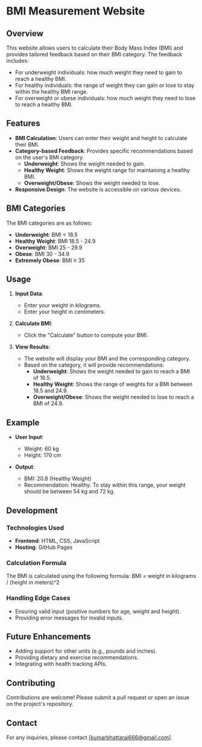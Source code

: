 # BMI Measurement Website

## Overview
This website allows users to calculate their Body Mass Index (BMI) and provides tailored feedback based on their BMI category. The feedback includes:
- For underweight individuals: how much weight they need to gain to reach a healthy BMI.
- For healthy individuals: the range of weight they can gain or lose to stay within the healthy BMI range.
- For overweight or obese individuals: how much weight they need to lose to reach a healthy BMI.

## Features
- **BMI Calculation**: Users can enter their weight and height to calculate their BMI.
- **Category-based Feedback**: Provides specific recommendations based on the user's BMI category.
  - **Underweight**: Shows the weight needed to gain.
  - **Healthy Weight**: Shows the weight range for maintaining a healthy BMI.
  - **Overweight/Obese**: Shows the weight needed to lose.
- **Responsive Design**: The website is accessible on various devices.

## BMI Categories
The BMI categories are as follows:
- **Underweight**: BMI < 18.5
- **Healthy Weight**: BMI 18.5 - 24.9
- **Overweight**: BMI 25 - 29.9
- **Obese**: BMI 30 - 34.9
- **Extremely Obese**: BMI ≥ 35

## Usage

1. **Input Data**: 
   - Enter your weight in kilograms.
   - Enter your height in centimeters.

2. **Calculate BMI**:
   - Click the "Calculate" button to compute your BMI.

3. **View Results**:
   - The website will display your BMI and the corresponding category.
   - Based on the category, it will provide recommendations:
     - **Underweight**: Shows the weight needed to gain to reach a BMI of 18.5.
     - **Healthy Weight**: Shows the range of weights for a BMI between 18.5 and 24.9.
     - **Overweight/Obese**: Shows the weight needed to lose to reach a BMI of 24.9.

## Example
- **User Input**:
  - Weight: 60 kg
  - Height: 170 cm

- **Output**:
  - BMI: 20.8 (Healthy Weight)
  - Recommendation: Healthy. To stay within this range, your weight should be between 54 kg and 72 kg.

## Development
### Technologies Used
- **Frontend**: HTML, CSS, JavaScript
- **Hosting**: GitHub Pages

### Calculation Formula
The BMI is calculated using the following formula:
BMI = weight in kilograms / (height in meters)^2

### Handling Edge Cases
- Ensuring valid input (positive numbers for age, weight and height).
- Providing error messages for invalid inputs.

## Future Enhancements
- Adding support for other units (e.g., pounds and inches).
- Providing dietary and exercise recommendations.
- Integrating with health tracking APIs.

## Contributing
Contributions are welcome! Please submit a pull request or open an issue on the project's repository.

## Contact
For any inquiries, please contact [kumarbhattarai666@gmail.com].

